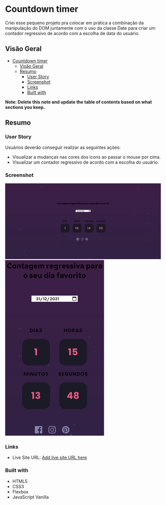 # Countdown timer

Criei esse pequeno projeto pra colocar em prática a combinação da manipulação do DOM juntamente com o uso da classe Date para criar um contador regressivo de acordo com a escolha de data do usuário.

## Visão Geral

- [Countdown timer](#countdown-timer)
  - [Visão Geral](#visão-geral)
  - [Resumo](#resumo)
    - [User Story](#user-story)
    - [Screenshot](#screenshot)
    - [Links](#links)
    - [Built with](#built-with)

**Note: Delete this note and update the table of contents based on what sections you keep.**

## Resumo

### User Story

Usuários deverão conseguir realizar as seguintes ações:

- Visualizar a mudanças nas cores dos icons ao passar o mouse por cima.
- Visualizar um contador regressivo de acordo com a escolha do usuário.

### Screenshot

![Desktop](./images/countdowntimer.png)
![Mobile](./images/countdowntimer-mobile.png)
### Links

- Live Site URL: [Add live site URL here](https://mbarbosasan.github.io/CountdownTimer/)

### Built with

- HTML5
- CSS3
- Flexbox
- JavaScript Vanilla
